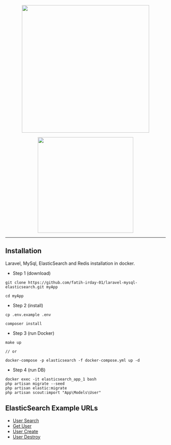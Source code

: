 <p align="center">
    <a href="https://laravel.com" target="_blank">
        <img src="https://raw.githubusercontent.com/laravel/art/master/logo-lockup/5%20SVG/2%20CMYK/1%20Full%20Color/laravel-logolockup-cmyk-red.svg" width="400">
    </a>
</p>

<p align="center">
    <a href="https://www.elastic.co/elasticsearch/" target="_blank">
        <img src="https://images.contentstack.io/v3/assets/bltefdd0b53724fa2ce/blt280217a63b82a734/6202d3378b1f312528798412/elastic-logo.svg" width="300">
    </a>
</p>

---

## Installation

Laravel, MySql, ElasticSearch and Redis installation in docker.

- Step 1 (download)
```
git clone https://github.com/fatih-irday-01/laravel-mysql-elasticsearch.git myApp

cd myApp
```

- Step 2 (install)
```
cp .env.example .env

composer install
```

- Step 3 (run Docker)
```
make up 

// or

docker-compose -p elasticsearch -f docker-compose.yml up -d
```


- Step 4 (run DB)
```
docker exec -it elasticsearch_app_1 bash
php artisan migrate --seed
php artisan elastic:migrate
php artisan scout:import "App\Models\User"
```

## ElasticSearch Example URLs

*  [User Search](http://localhost:8080/user?name=)
*  [Get User](http://localhost:8080/user/get-user?name=)
*  [User Create](http://localhost:8080/user/create)
*  [User Destroy](http://localhost:8080/user/destroy/{id})
